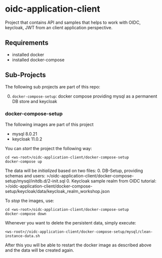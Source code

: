 # oidc-application-client
Project that contains API and samples that helps to work with OIDC, keycloak, JWT from an client application perspective.

## Requirements
- installed docker
- installed docker-compose

## Sub-Projects
The following sub projects are part of this repo:

0. ```docker-compose-setup```:
   docker compose providing mysql as a permanent DB store and keycloak
   
### docker-compose-setup
The following images are part of this project 
- mysql 8.0.21
- keycloak 11.0.2

You can *start* the project the following way:
```
cd <ws-root>/oidc-application-client/docker-compose-setup
docker-compose up
```

The data will be *initialized* based on two files:
0. DB-Setup, providing schemas and users: <ws-root>>/oidc-application-client/docker-compose-setup/mysql/initdb.d/2-init.sql
0. Keycloak sample realm from OIDC tutorial: <ws-root>>/oidc-application-client/docker-compose-setup/keycloak/data/keycloak_realm_workshop.json

To *stop* the images, use:
```
cd <ws-root>/oidc-application-client/docker-compose-setup
docker-compose down
```

Whenever you want to delete the persistent data, simply execute:
```
<ws-root>//oidc-application-client/docker-compose-setup/mysql/clean-instance-data.sh
```
After this you will be able to restart the docker image as described above and
the data will be created again.